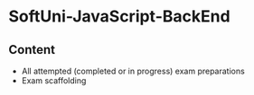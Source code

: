 # SoftUni-JavaScript-BackEnd

## Content
- All attempted (completed or in progress) exam preparations
- Exam scaffolding
